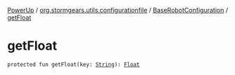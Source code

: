 [PowerUp](../../index.md) / [org.stormgears.utils.configurationfile](../index.md) / [BaseRobotConfiguration](index.md) / [getFloat](./get-float.md)

# getFloat

`protected fun getFloat(key: `[`String`](https://kotlinlang.org/api/latest/jvm/stdlib/kotlin/-string/index.html)`): `[`Float`](https://kotlinlang.org/api/latest/jvm/stdlib/kotlin/-float/index.html)